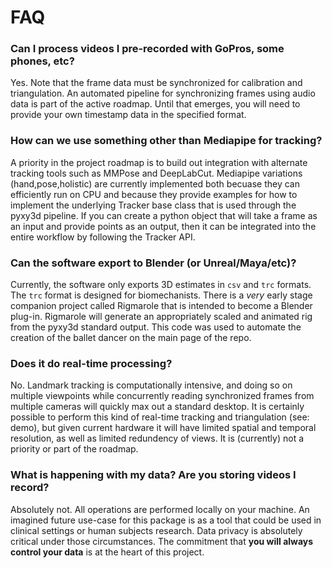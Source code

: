 # FAQ

### Can I process videos I pre-recorded with GoPros, some phones, etc?

Yes. Note that the frame data must be synchronized for calibration and triangulation. An automated pipeline for synchronizing frames using audio data is part of the active roadmap. Until that emerges, you will need to provide your own timestamp data in the specified format.

### How can we use something other than Mediapipe for tracking?

A priority in the project roadmap is to build out integration with alternate tracking tools such as MMPose and DeepLabCut. Mediapipe variations (hand,pose,holistic) are currently implemented both becuase they can efficiently run on CPU and because they provide examples for how to implement the underlying Tracker base class that is used through the pyxy3d pipeline. If you can create a python object that will take a frame as an input and provide points as an output, then it can be integrated into the entire workflow by following the Tracker API. 

### Can the software export to Blender (or Unreal/Maya/etc)?

Currently, the software only exports 3D estimates in `csv` and `trc` formats. The `trc` format is designed for biomechanists. There is a *very* early stage companion project called Rigmarole that is intended to become a Blender plug-in. Rigmarole will generate an appropriately scaled and animated rig from the pyxy3d standard output. This code was used to automate the creation of the ballet dancer on the main page of the repo.

### Does it do real-time processing?

No. Landmark tracking is computationally intensive, and doing so on multiple viewpoints while concurrently reading synchronized frames from multiple cameras will quickly max out a standard desktop. It is certainly possible to perform this kind of real-time tracking and triangulation (see: demo), but given current hardware it will have limited spatial and temporal resolution, as well as limited redundency of views. It is (currently) not a priority or part of the roadmap.

### What is happening with my data? Are you storing videos I record?

Absolutely not. All operations are performed locally on your machine. An imagined future use-case for this package is as a tool that could be used in clinical settings or human subjects research. Data privacy is absolutely critical under those circumstances. The commitment that **you will always control your data** is at the heart of this project. 
